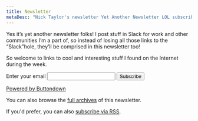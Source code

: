 ```yaml
---
title: Newsletter
metaDesc: "Nick Taylor's newsletter Yet Another Newsletter LOL subscribe page"
---
```


Yes it’s yet another newsletter folks! I post stuff in Slack for work and other communities I’m a part of, so instead of losing all those links to the “Slack”hole, they’ll be comprised in this newsletter too!

So welcome to links to cool and interesting stuff I found on the Internet during the week.

<form
  action="https://buttondown.email/api/emails/embed-subscribe/nickytonline"
  method="post"
  class="box-flex flex-dir-col gap-500"
>
  <label for="bd-email">Enter your email</label>
  <input type="email" name="email" id="bd-email" required />
  <button class="button">Subscribe</button>
  <p>
    <a href="https://buttondown.email" target="_blank">Powered by Buttondown</a>
  </p>
</form>

You can also browse the [full archives](/pages/newsletter-archives) of this newsletter.

If you'd prefer, you can also [subscribe via RSS](/newsletter.rss).
